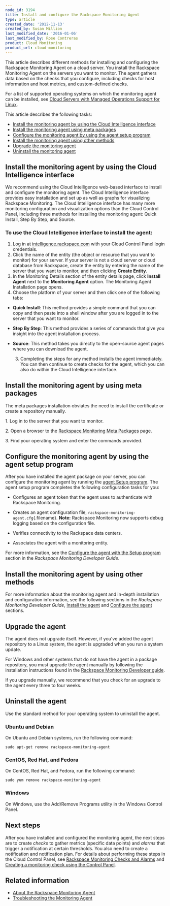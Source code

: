 ```yaml
---
node_id: 3194
title: Install and configure the Rackspace Monitoring Agent
type: article
created_date: '2012-11-13'
created_by: Susan Million
last_modified_date: '2016-01-06'
last_modified_by: Rose Contreras
product: Cloud Monitoring
product_url: cloud-monitoring
---
```


This article describes different methods for installing and
configuring the Rackspace Monitoring Agent on a cloud server.  You
install the Rackspace Monitoring Agent on the servers you want to
monitor. The agent gathers data based on the checks that you configure,
including checks for host information and host metrics, and
custom-defined checks.

<span>For a list of supported operating systems on which the monitoring
agent can be installed, see </span>[Cloud Servers with Managed
Operations Support for
Linux](/how-to/cloud-servers-with-managed-operations-support-for-linux)<span>.</span>

This article describes the following tasks:

-   [Install the monitoring agent by using the Cloud Intelligence
    interface](#CI)
-   [Install the monitoring agent using meta packages](#metaPackage)
-   [Configure the monitoring agent by using the agent setup
    program](#agent-setup)
-   [Install the monitoring agent using other methods](#otherMethods)
-   [Upgrade the monitoring agent](#UpgradeAgent)
-   [Uninstall the monitoring agent](#UninstallAgent)

Install the monitoring agent by using the Cloud Intelligence interface
--------------------------------------------------------------------------

We recommend using the Cloud Intelligence web-based interface to install
and configure the monitoring agent. <span>The Cloud Intelligence
interface provides easy installation </span><span>and set up as well as
graphs for visualizing Rackspace Monitoring. </span><span> The Cloud
Intelligence </span><span>interface has many more monitoring
configuration and visualization options than the Cloud Control Panel,
including three </span><span>methods for installing the monitoring
agent: </span>Quick Install, Step By Step, and Source.

### To use the Cloud Intelligence interface to install the agent:

1.  <span>Log in
    at </span>[intelligence.rackspace.com](https://intelligence.rackspace.com/)<span> with
    your Cloud Control Panel login credentials.</span>
2.  Click the name of the entity (<span>the object <span>or resource
    that you want to monitor) </span></span>for your server. If your
    server is not a cloud server or cloud database from Rackspace,
    create the entity by entering the name of the server that you want
    to monitor, and then clicking **Create Entity**.
3.  In the Monitoring Details section of the entity details page, click
    **Install Agent** next to the **Monitoring Agent** option.
    The Monitoring Agent Installation page opens.
4.  Choose the platform of your server and then click one of the
    following tabs:

-   **Quick Install**: This method provides a simple command that you
    can copy and then paste into a shell window after you are logged in
    to the server that you want to monitor.
-   **Step By Step**: This method provides a series of commands that
    give you insight into the agent installation process. <span> </span>
-   **Source**: This method takes you directly to the open-source agent
    pages where you can download the agent. <span> </span>

     3. Completing the steps for any method installs the agent
immediately. You can then continue to create checks for the agent, which
you can also do within the Cloud Intelligence interface.

Install the monitoring agent by using meta packages
-------------------------------------------------------

The meta packages installation obviates the need to install the
certificate or create a repository manually.

1\. Log in to the server that you want to monitor.

<span class="s1">2. Open a browser to the </span>[Rackspace Monitoring
Meta
Packages](http://meta.packages.cloudmonitoring.rackspace.com/) page<span
class="s1">.</span>

3\. Find your operating system and enter the commands provided.

Configure the monitoring agent by using the agent setup program
-------------------------------------------------------------------

After you have installed the agent package on your server, you can
configure the monitoring agent by running the [agent Setup
program](https://developer.rackspace.com/docs/cloud-monitoring/v1/developer-guide/#configure-agent-with-setup "4.3.1. Configure the agent with the Setup program").
The agent setup program completes the following configuration tasks for
you:

<div class="itemizedlist">

-   Configures an agent token that the agent uses to authenticate with
    Rackspace Monitoring.

-   Creates an agent configuration file,
    `rackspace-monitoring-agent.cfg`{.filename}. **Note:** Rackspace
    Monitoring now supports debug logging based on the
    configuration file.

-   Verifies connectivity to the Rackspace data centers.

-   Associates the agent with a monitoring entity.

For more information, see the [Configure the agent with the Setup
program](https://developer.rackspace.com/docs/cloud-monitoring/v1/developer-guide/#configure-agent-with-setup)
section in the *Rackspace Monitoring Developer Guide*.

</div>

Install the monitoring agent by using other methods
-------------------------------------------------------

For more information about the monitoring agent and in-depth
installation and configuration information, see the following sections
in the *Rackspace Monitoring Developer Guide*,<span> </span>[Install the
agent](https://developer.rackspace.com/docs/cloud-monitoring/v1/developer-guide/#install-the-agent)<span> and </span>[Configure
the
agent](https://developer.rackspace.com/docs/cloud-monitoring/v1/developer-guide/#configure-the-agent)<span> sections.</span>

Upgrade the agent
---------------------

The agent does not upgrade itself. However, if you've added the agent
repository to a Linux system, the agent is upgraded when you run a
system update.

For Windows and other systems that do not have the agent in a package
repository, you must upgrade the agent manually by following the
installation instructions found in the [Rackspace Monitoring Developer
guide](https://developer.rackspace.com/docs/cloud-monitoring/v1/developer-guide/#install-agent-windows).

If you upgrade manually, we recommend that you check for an upgrade
to the agent every three to four weeks.

Uninstall the agent
-----------------------

Use the standard method for your operating system to uninstall the
agent.

### Ubuntu and Debian

On Ubuntu and Debian systems, run the following command:

    sudo apt-get remove rackspace-monitoring-agent

### CentOS, Red Hat, and Fedora

On CentOS, Red Hat, and Fedora, run the following command:

    sudo yum remove rackspace-monitoring-agent

### Windows

On Windows, use the Add/Remove Programs utility in the Windows Control
Panel.

Next steps
----------

After you have installed and configured the monitoring agent, the next
steps are to create *checks* to gather metrics (specific data points)
and *alarms* that trigger a notification at certain thresholds. You also
need to create a notification and notification plan. For details about
performing these steps in the Cloud Control Panel, see [Rackspace
Monitoring Checks and
Alarms](/how-to/rackspace-monitoring-checks-and-alarms "Rackspace Cloud Monitoring Checks and Alarms") and
[Creating a monitoring check using the Control
Panel](/how-to/creating-a-monitoring-check-using-the-cloud-control-panel "Creating a Monitoring Check Using the Control Panel").

Related information
-------------------

-   [About the Rackspace Monitoring
    Agent](/how-to/about-the-rackspace-monitoring-agent "About the Monitoring Agent")
-   [Troubleshooting the Monitoring
    Agent](/how-to/troubleshooting-the-rackspace-monitoring-agent "Troubleshoot the Monitoring Agent")


